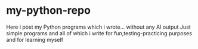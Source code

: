 # my-python-repo
Here i post my Python programs which i wrote... without any AI output 
Just simple programs and all of which i write for fun,testing-practicing purposes and for learning myself
